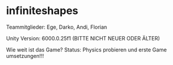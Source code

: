 # infiniteshapes
Teammitglieder: Ege, Darko, Andi, Florian

Unity Version: 6000.0.25f1 (BITTE NICHT NEUER ODER ÄLTER)

Wie weit ist das Game?
Status: Physics probieren und erste Game umsetzungen!!!

